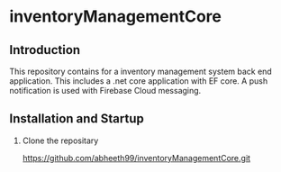 # inventoryManagementCore
## Introduction

This repository contains for a inventory management system back end application. This includes a .net core application with EF core. A push notification is used with Firebase Cloud messaging. 

## Installation and Startup

1. Clone the repositary

    https://github.com/abheeth99/inventoryManagementCore.git